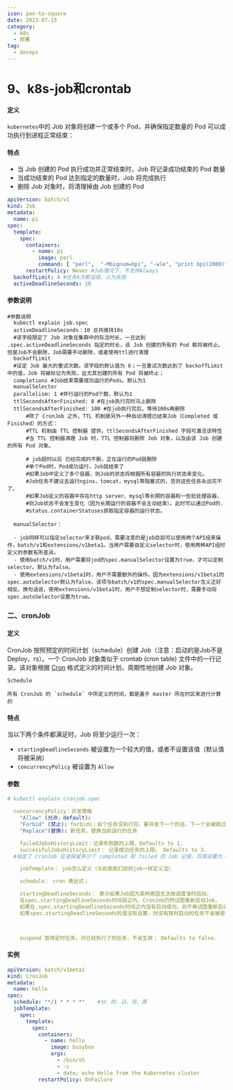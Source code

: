 ```yaml
---
icon: pen-to-square
date: 2023-07-15
category:
  - k8s
  - 部署
tag:
  - devops
---
```


# 9、k8s-job和crontab

#### 定义

`kubernetes`中的 Job 对象将创建一个或多个 Pod，并确保指定数量的 Pod 可以成功执行到进程正常结束：

#### 特点

- 当 Job 创建的 Pod 执行成功并正常结束时，Job 将记录成功结束的 Pod 数量
- 当成功结束的 Pod 达到指定的数量时，Job 将完成执行
- 删除 Job 对象时，将清理掉由 Job 创建的 Pod

```yaml
apiVersion: batch/v1
kind: Job
metadata:
  name: pi
spec:
  template:
    spec:
      containers:
        - name: pi
          image: perl
          command: [ "perl",  "-Mbignum=bpi", "-wle", "print bpi(2000)" ]
      restartPolicy: Never #Job情况下，不支持Always
  backoffLimit: 4 #任务4次都没成，认为失败
  activeDeadlineSeconds: 10
```

#### 参数说明

```shell
#参数说明
  kubectl explain job.spec
  activeDeadlineSeconds：10 总共维持10s
  #该字段限定了 Job 对象在集群中的存活时长，一旦达到 .spec.activeDeadlineSeconds 指定的时长，该 Job 创建的所有的 Pod 都将被终止。但是Job不会删除，Job需要手动删除，或者使用ttl进行清理
  backoffLimit
  #设定 Job 最大的重试次数。该字段的默认值为 6；一旦重试次数达到了 backoffLimit 中的值，Job 将被标记为失败，且尤其创建的所有 Pod 将被终止；
  completions #Job结束需要成功运行的Pods。默认为1
  manualSelector
  parallelism: 1 #并行运行的Pod个数，默认为1
  ttlSecondsAfterFinished: 0 #在job执行完时马上删除
  ttlSecondsAfterFinished: 100 #在job执行完后，等待100s再删除
      #除了 CronJob 之外，TTL 机制是另外一种自动清理已结束Job（Completed 或 Finished）的方式：
      #TTL 机制由 TTL 控制器 提供，ttlSecondsAfterFinished 字段可激活该特性
      #当 TTL 控制器清理 Job 时，TTL 控制器将删除 Job 对象，以及由该 Job 创建的所有 Pod 对象。
    
      # job超时以后 已经完成的不删，正在运行的Pod就删除
      #单个Pod时，Pod成功运行，Job就结束了
      #如果Job中定义了多个容器，则Job的状态将根据所有容器的执行状态来变化。
      #Job任务不建议去运行nginx，tomcat，mysql等阻塞式的，否则这些任务永远完不了。
      #如果Job定义的容器中存在http server、mysql等长期的容器和一些批处理容器，
      #则Job状态不会发生变化（因为长期运行的容器不会主动结束）。此时可以通过Pod的.
      #status.containerStatuses获取指定容器的运行状态。

  manualSelector：

  - job同样可以指定selector来关联pod。需要注意的是job目前可以使用两个API组来操作，batch/v1和extensions/v1beta1。当用户需要自定义selector时，使用两种API组时定义的参数有所差异。
  - 使用batch/v1时，用户需要将jod的spec.manualSelector设置为true，才可以定制selector。默认为false。
  - 使用extensions/v1beta1时，用户不需要额外的操作。因为extensions/v1beta1的spec.autoSelector默认为false，该项与batch/v1的spec.manualSelector含义正好相反。换句话说，使用extensions/v1beta1时，用户不想定制selector时，需要手动将spec.autoSelector设置为true。

```

### 二、cronJob

#### 定义

CronJob 按照预定的时间计划（schedule）创建 Job（注意：启动的是Job不是Deploy，rs）。一个 CronJob 对象类似于 crontab (cron table)
文件中的一行记录。该对象根据 [Cron](https://en.wikipedia.org/wiki/Cron) 格式定义的时间计划，周期性地创建 Job 对象。

```
Schedule

所有 CronJob 的 `schedule` 中所定义的时间，都是基于 master 所在时区来进行计算的
```

#### 特点

当以下两个条件都满足时，Job 将至少运行一次：

- `startingDeadlineSeconds` 被设置为一个较大的值，或者不设置该值（默认值将被采纳）
- `concurrencyPolicy` 被设置为 `Allow`

#### 参数

```yaml
# kubectl explain cronjob.spec

  concurrencyPolicy：并发策略
    "Allow" (允许，default):
    "Forbid" (禁止): forbids；前个任务没执行完，要并发下一个的话，下一个会被跳过
    "Replace"(替换): 新任务，替换当前运行的任务

    failedJobsHistoryLimit：记录失败数的上限，Defaults to 1.
    successfulJobsHistoryLimit： 记录成功任务的上限。 Defaults to 3.
  #指定了 CronJob 应该保留多少个 completed 和 failed 的 Job 记录。将其设置为 0，则 CronJob 不会保留已经结束的 Job 的记录。

    jobTemplate： job怎么定义（与前面我们说的job一样定义法）

    schedule： cron 表达式；

    startingDeadlineSeconds： 表示如果Job因为某种原因无法按调度准时启动，
    在spec.startingDeadlineSeconds时间段之内，CronJob仍然试图重新启动Job，
    如果在.spec.startingDeadlineSeconds时间之内没有启动成功，则不再试图重新启动。
    如果spec.startingDeadlineSeconds的值没有设置，则没有按时启动的任务不会被尝试重新启动。



    suspend	暂停定时任务，对已经执行了的任务，不会生效； Defaults to false.
```

#### 实例

```yaml
apiVersion: batch/v1beta1
kind: CronJob
metadata:
  name: hello
spec:
  schedule: "*/1 * * * *"    #分、时、日、月、周
  jobTemplate:
    spec:
      template:
        spec:
          containers:
            - name: hello
              image: busybox
              args:
                - /bin/sh
                - -c
                - date; echo Hello from the Kubernetes cluster
          restartPolicy: OnFailure
```

